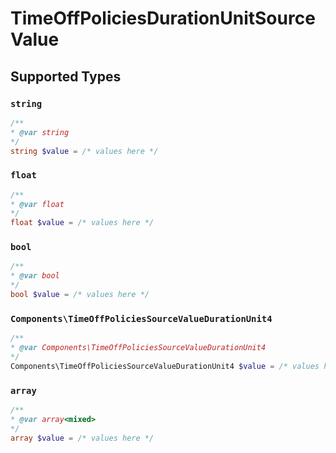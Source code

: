 # TimeOffPoliciesDurationUnitSourceValue


## Supported Types

### `string`

```php
/**
* @var string
*/
string $value = /* values here */
```

### `float`

```php
/**
* @var float
*/
float $value = /* values here */
```

### `bool`

```php
/**
* @var bool
*/
bool $value = /* values here */
```

### `Components\TimeOffPoliciesSourceValueDurationUnit4`

```php
/**
* @var Components\TimeOffPoliciesSourceValueDurationUnit4
*/
Components\TimeOffPoliciesSourceValueDurationUnit4 $value = /* values here */
```

### `array`

```php
/**
* @var array<mixed>
*/
array $value = /* values here */
```

